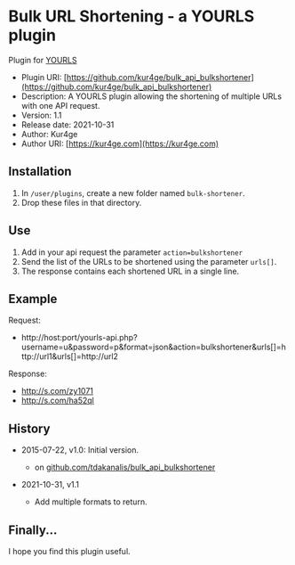 # Bulk URL Shortening - a YOURLS plugin

Plugin for [YOURLS](http://yourls.org)

* Plugin URI:       [https://github.com/kur4ge/bulk_api_bulkshortener](https://github.com/kur4ge/bulk_api_bulkshortener)
* Description:      A YOURLS plugin allowing the shortening of multiple URLs with one API request.
* Version:          1.1
* Release date:     2021-10-31
* Author:           Kur4ge
* Author URI:       [https://kur4ge.com](https://kur4ge.com)

## Installation

1. In `/user/plugins`, create a new folder named `bulk-shortener`.
2. Drop these files in that directory.

## Use

1. Add in your api request the parameter `action=bulkshortener`
2. Send the list of the URLs to be shortened using the parameter `urls[]`.
3. The response contains each shortened URL in a single line.

## Example
Request: 
* http://host:port/yourls-api.php?username=u&password=p&format=json&action=bulkshortener&urls[]=http://url1&urls[]=http://url2

Response:
* http://s.com/zy1071
* http://s.com/ha52ql

## History

* 2015-07-22, v1.0: Initial version.
  * on [github.com/tdakanalis/bulk_api_bulkshortener](https://github.com/tdakanalis/bulk_api_bulkshortener)

* 2021-10-31, v1.1
  * Add multiple formats to return.

## Finally...

I hope you find this plugin useful.

